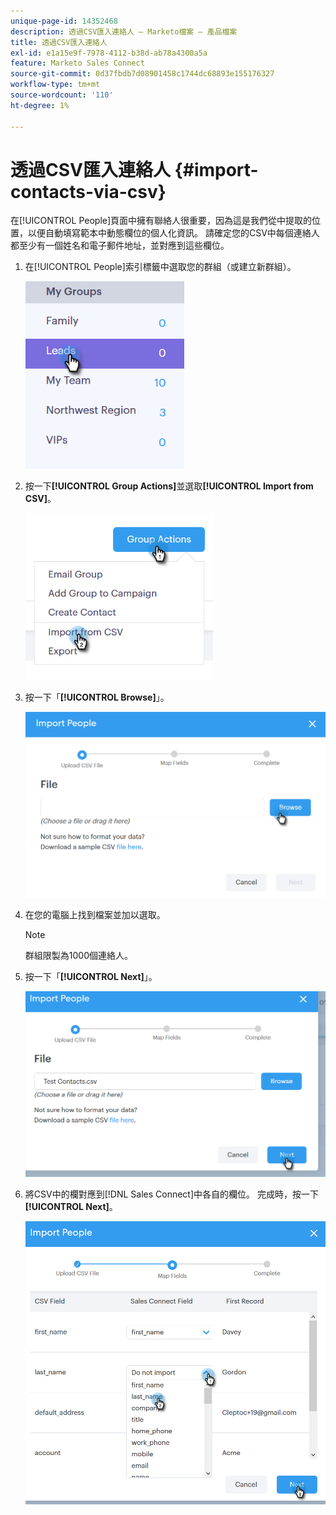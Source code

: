 ```yaml
---
unique-page-id: 14352468
description: 透過CSV匯入連絡人 — Marketo檔案 — 產品檔案
title: 透過CSV匯入連絡人
exl-id: e1a15e9f-7978-4112-b38d-ab78a4300a5a
feature: Marketo Sales Connect
source-git-commit: 0d37fbdb7d08901458c1744dc68893e155176327
workflow-type: tm+mt
source-wordcount: '110'
ht-degree: 1%

---
```


# 透過CSV匯入連絡人 {#import-contacts-via-csv}

在[!UICONTROL People]頁面中擁有聯絡人很重要，因為這是我們從中提取的位置，以便自動填寫範本中動態欄位的個人化資訊。 請確定您的CSV中每個連絡人都至少有一個姓名和電子郵件地址，並對應到這些欄位。

1. 在[!UICONTROL People]索引標籤中選取您的群組（或建立新群組）。

   ![](assets/one.png)

1. 按一下&#x200B;**[!UICONTROL Group Actions]**&#x200B;並選取&#x200B;**[!UICONTROL Import from CSV]**。

   ![](assets/two.png)

1. 按一下「**[!UICONTROL Browse]**」。

   ![](assets/three.png)

1. 在您的電腦上找到檔案並加以選取。

   >[!NOTE]
   >
   >群組限製為1000個連絡人。

1. 按一下「**[!UICONTROL Next]**」。

   ![](assets/four.png)

1. 將CSV中的欄對應到[!DNL Sales Connect]中各自的欄位。 完成時，按一下&#x200B;**[!UICONTROL Next]**。

   ![](assets/five.png)
